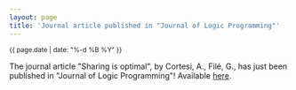 ```yaml
---
layout: page
title: 'Journal article published in "Journal of Logic Programming"'
---
```


<small>{{ page.date | date: "%-d %B %Y" }}</small>

The journal article "Sharing is optimal", by Cortesi, A., Filé, G., has just been published in "Journal of Logic Programming"! Available [here](https://doi.org/10.1016/S0743-1066(98)10026-2).
